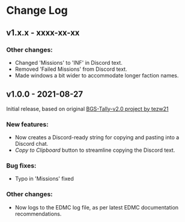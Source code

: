 # Change Log

## v1.x.x - xxxx-xx-xx

### Other changes:

* Changed 'Missions' to 'INF' in Discord text.
* Removed 'Failed Missions' from Discord text.
* Made windows a bit wider to accommodate longer faction names.


## v1.0.0 - 2021-08-27

Initial release, based on original [BGS-Tally-v2.0 project by tezw21](https://github.com/tezw21/BGS-Tally-v2.0)

### New features:

* Now creates a Discord-ready string for copying and pasting into a Discord chat.
* _Copy to Clipboard_ button to streamline copying the Discord text.

### Bug fixes:

* Typo in 'Missions' fixed

### Other changes:

* Now logs to the EDMC log file, as per latest EDMC documentation recommendations.
